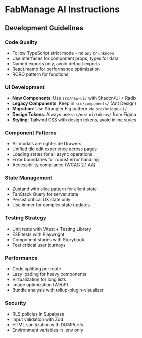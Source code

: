 # FabManage AI Instructions

## Development Guidelines

### Code Quality

- Follow TypeScript strict mode - no `any` or `unknown`
- Use interfaces for component props, types for data
- Named exports only, avoid default exports
- React.memo for performance optimization
- RORO pattern for functions

### UI Development

- **New Components**: Use `src/new-ui/` with Shadcn/UI + Radix
- **Legacy Components**: Keep in `src/components/` (Ant Design)
- **Migration**: Use Strangler Fig pattern via `src/bridge-ui/`
- **Design Tokens**: Always use `src/new-ui/tokens/` from Figma
- **Styling**: Tailwind CSS with design tokens, avoid inline styles

### Component Patterns

- All modals are right-side Drawers
- Unified tile edit experience across pages
- Loading states for all async operations
- Error boundaries for robust error handling
- Accessibility compliance (WCAG 2.1 AA)

### State Management

- Zustand with slice pattern for client state
- TanStack Query for server state
- Persist critical UX state only
- Use immer for complex state updates

### Testing Strategy

- Unit tests with Vitest + Testing Library
- E2E tests with Playwright
- Component stories with Storybook
- Test critical user journeys

### Performance

- Code splitting per route
- Lazy loading for heavy components
- Virtualization for long lists
- Image optimization (WebP)
- Bundle analysis with rollup-plugin-visualizer

### Security

- RLS policies in Supabase
- Input validation with Zod
- HTML sanitization with DOMPurify
- Environment variables in .env only
